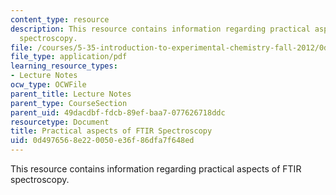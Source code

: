 ```yaml
---
content_type: resource
description: This resource contains information regarding practical aspects of FTIR
  spectroscopy.
file: /courses/5-35-introduction-to-experimental-chemistry-fall-2012/0d4976568e220050e36f86dfa7f648ed_MIT5_35F12_Module_2LS2.pdf
file_type: application/pdf
learning_resource_types:
- Lecture Notes
ocw_type: OCWFile
parent_title: Lecture Notes
parent_type: CourseSection
parent_uid: 49dacdbf-fdcb-89ef-baa7-077626718ddc
resourcetype: Document
title: Practical aspects of FTIR Spectroscopy
uid: 0d497656-8e22-0050-e36f-86dfa7f648ed
---
```

This resource contains information regarding practical aspects of FTIR spectroscopy.

